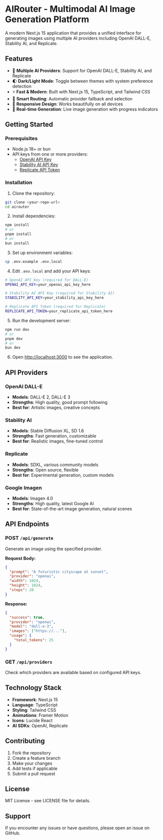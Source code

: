 # AIRouter - Multimodal AI Image Generation Platform

A modern Next.js 15 application that provides a unified interface for generating images using multiple AI providers including OpenAI DALL-E, Stability AI, and Replicate.

## Features

- 🎨 **Multiple AI Providers**: Support for OpenAI DALL-E, Stability AI, and Replicate
- 🌓 **Dark/Light Mode**: Toggle between themes with system preference detection
- ⚡ **Fast & Modern**: Built with Next.js 15, TypeScript, and Tailwind CSS
- 🎯 **Smart Routing**: Automatic provider fallback and selection
- 📱 **Responsive Design**: Works beautifully on all devices
- 🔄 **Real-time Generation**: Live image generation with progress indicators

## Getting Started

### Prerequisites

- Node.js 18+ or bun
- API keys from one or more providers:
  - [OpenAI API Key](https://platform.openai.com/api-keys)
  - [Stability AI API Key](https://platform.stability.ai/account/keys)
  - [Replicate API Token](https://replicate.com/account/api-tokens)

### Installation

1. Clone the repository:

```bash
git clone <your-repo-url>
cd airouter
```

2. Install dependencies:

```bash
npm install
# or
pnpm install
# or
bun install
```

3. Set up environment variables:

```bash
cp .env.example .env.local
```

4. Edit `.env.local` and add your API keys:

```bash
# OpenAI API Key (required for DALL-E)
OPENAI_API_KEY=your_openai_api_key_here

# Stability AI API Key (required for Stability AI)
STABILITY_API_KEY=your_stability_api_key_here

# Replicate API Token (required for Replicate)
REPLICATE_API_TOKEN=your_replicate_api_token_here
```

5. Run the development server:

```bash
npm run dev
# or
pnpm dev
# or
bun dev
```

6. Open [http://localhost:3000](http://localhost:3000) to see the application.

## API Providers

### OpenAI DALL-E

- **Models**: DALL-E 2, DALL-E 3
- **Strengths**: High quality, good prompt following
- **Best for**: Artistic images, creative concepts

### Stability AI

- **Models**: Stable Diffusion XL, SD 1.6
- **Strengths**: Fast generation, customizable
- **Best for**: Realistic images, fine-tuned control

### Replicate

- **Models**: SDXL, various community models
- **Strengths**: Open source, flexible
- **Best for**: Experimental generation, custom models

### Google Imagen

- **Models**: Imagen 4.0
- **Strengths**: High quality, latest Google AI
- **Best for**: State-of-the-art image generation, natural scenes

## API Endpoints

### POST `/api/generate`

Generate an image using the specified provider.

**Request Body:**

```json
{
  "prompt": "A futuristic cityscape at sunset",
  "provider": "openai",
  "width": 1024,
  "height": 1024,
  "steps": 20
}
```

**Response:**

```json
{
  "success": true,
  "provider": "openai",
  "model": "dall-e-3",
  "images": ["https://..."],
  "usage": {
    "total_tokens": 25
  }
}
```

### GET `/api/providers`

Check which providers are available based on configured API keys.

## Technology Stack

- **Framework**: Next.js 15
- **Language**: TypeScript
- **Styling**: Tailwind CSS
- **Animations**: Framer Motion
- **Icons**: Lucide React
- **AI SDKs**: OpenAI, Replicate

## Contributing

1. Fork the repository
2. Create a feature branch
3. Make your changes
4. Add tests if applicable
5. Submit a pull request

## License

MIT License - see LICENSE file for details.

## Support

If you encounter any issues or have questions, please open an issue on GitHub.
